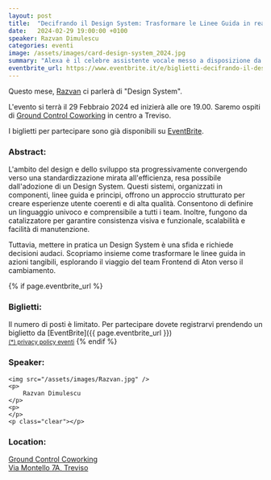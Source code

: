 ```yaml
---
layout: post
title:  "Decifrando il Design System: Trasformare le Linee Guida in realtà nel Team Frontend"
date:   2024-02-29 19:00:00 +0100
speaker: Razvan Dimulescu
categories: eventi
image: /assets/images/card-design-system_2024.jpg
summary: "Alexa è il celebre assistente vocale messo a disposizione da Amazon. Si può usare tramite gli speaker della serie Echo ma anche con l'app."
eventbrite_url: https://www.eventbrite.it/e/biglietti-decifrando-il-design-system-832356750447
---
```


Questo mese, [Razvan](#speaker) ci parlerà di "Design System".

L'evento si terrà il 29 Febbraio 2024 ed inizierà alle ore 19.00. Saremo ospiti di [Ground Control Coworking](#location) in centro a Treviso.

I biglietti per partecipare sono già disponibili su [EventBrite](#tickets).

<h3>Abstract:</h3>

L'ambito del design e dello sviluppo sta progressivamente convergendo verso una standardizzazione mirata all'efficienza, resa possibile dall'adozione di un Design System. Questi sistemi, organizzati in componenti, linee guida e principi, offrono un approccio strutturato per creare esperienze utente coerenti e di alta qualità. Consentono di definire un linguaggio univoco e comprensibile a tutti i team. Inoltre, fungono da catalizzatore per garantire consistenza visiva e funzionale, scalabilità e facilità di manutenzione.

Tuttavia, mettere in pratica un Design System è una sfida e richiede decisioni audaci. Scopriamo insieme come trasformare le linee guida in azioni tangibili, esplorando il viaggio del team Frontend di Aton verso il cambiamento.

{% if page.eventbrite_url %}
<a id="tickets"></a>

<h3>Biglietti:</h3>
Il numero di posti è limitato. Per partecipare dovete registrarvi prendendo un biglietto da [EventBrite]({{ page.eventbrite_url }})<br/>
<small><a href="#privacy-policy">(*) privacy policy eventi</a></small>
{% endif %}

<a id="speaker"></a>
<h3>Speaker:</h3>

<div class="speaker-container">

    <img src="/assets/images/Razvan.jpg" />
    <p>
        Razvan Dimulescu
    </p>
    <p>
    </p>
    <p class="clear"></p>

</div>

<a id="location"></a>

<h3>Location:</h3>

[Ground Control Coworking<br />Via Montello 7A, Treviso](https://maps.app.goo.gl/VVDLiexmprHsaF9Y7)
